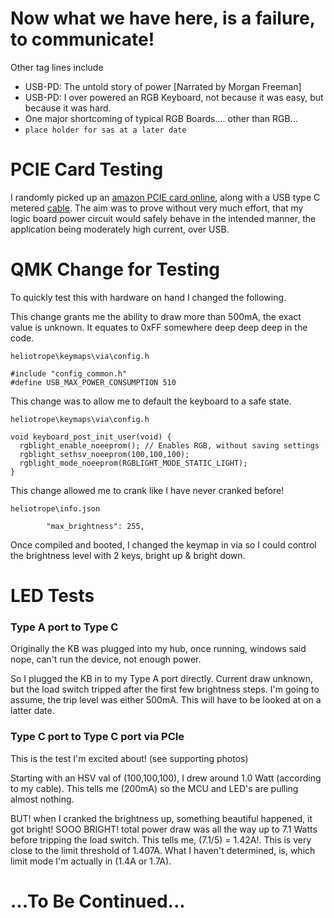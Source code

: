 
# Now what we have here, is a failure, to communicate!
Other tag lines include
* USB-PD: The untold story of power [Narrated by Morgan Freeman]
* USB-PD: I over powered an RGB Keyboard, not because it was easy, but because it was hard.
* One major shortcoming of typical RGB Boards.... other than RGB...
* ```place holder for sas at a later date```

# PCIE Card Testing

I randomly picked up an [amazon PCIE card online](https://www.amazon.com/dp/B08T6FCF9S), along with a USB type C metered [cable](https://www.amazon.com/dp/B09D7F9MQ3). The aim was to prove without very much effort, that my logic board power circuit would safely behave in the intended manner, the application being moderately high current, over USB.

# QMK Change for Testing

To quickly test this with hardware on hand I changed the following.

This change grants me the ability to draw more than 500mA, the exact value is unknown. It equates to 0xFF somewhere deep deep deep in the code.
```
heliotrope\keymaps\via\config.h

#include "config_common.h"
#define USB_MAX_POWER_CONSUMPTION 510
```

This change was to allow me to default the keyboard to a safe state.

```
heliotrope\keymaps\via\config.h

void keyboard_post_init_user(void) {
  rgblight_enable_noeeprom(); // Enables RGB, without saving settings
  rgblight_sethsv_noeeprom(100,100,100);
  rgblight_mode_noeeprom(RGBLIGHT_MODE_STATIC_LIGHT);
}
```

This change allowed me to crank like I have never cranked before!

```
heliotrope\info.json

		"max_brightness": 255,
```

Once compiled and booted, I changed the keymap in via so I could control the brightness level with 2 keys, bright up & bright down.

# LED Tests

### Type A port to Type C

Originally the KB was plugged into my hub, once running, windows said nope, can't run the device, not enough power.

So I plugged the KB in to my Type A port directly. Current draw unknown, but the load switch tripped after the first few brightness steps. I'm going to assume, the trip level was either 500mA. This will have to be looked at on a latter date.

### Type C port to Type C port via PCIe

This is the test I'm excited about! (see supporting photos)

Starting with an HSV val of (100,100,100), I drew around 1.0 Watt (according to my cable). This tells me (200mA) so the MCU and LED's are pulling almost nothing.

BUT! when I cranked the brightness up, something beautiful happened, it got bright! SOOO BRIGHT! total power draw was all the way up to 7.1 Watts before tripping the load switch. This tells me, (7.1/5) = 1.42A!. This is very close to the limit threshold of 1.407A. What I haven't determined, is, which limit mode I'm actually in (1.4A or 1.7A).

# ...To Be Continued... 
